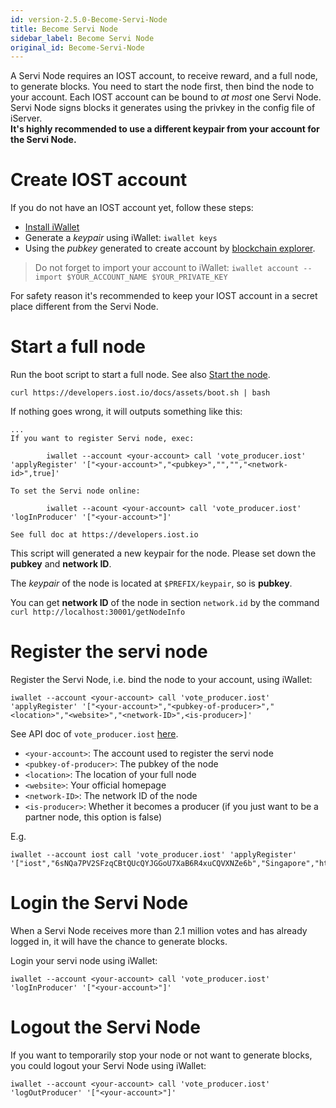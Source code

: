```yaml
---
id: version-2.5.0-Become-Servi-Node
title: Become Servi Node
sidebar_label: Become Servi Node
original_id: Become-Servi-Node
---
```


A Servi Node requires an IOST account, to receive reward, and a full node, to generate blocks.
You need to start the node first, then bind the node to your account.
Each IOST account can be bound to *at most* one Servi Node.
Servi Node signs blocks it generates using the privkey in the config file of iServer.   
**It's highly recommended to use a different keypair from your account for the Servi Node.**

# Create IOST account

If you do not have an IOST account yet, follow these steps:

- [Install iWallet](4-running-iost-node/iWallet.md#install)
- Generate a *keypair* using iWallet: `iwallet keys`
- Using the *pubkey* generated to create account by [blockchain explorer](https://explorer.iost.io/applyIOST).

> Do not forget to import your account to iWallet: `iwallet account --import $YOUR_ACCOUNT_NAME $YOUR_PRIVATE_KEY`

For safety reason it's recommended to keep your IOST account in a secret place different from the Servi Node.

# Start a full node

Run the boot script to start a full node. See also [Start the node](4-running-iost-node/Deployment.md).

```
curl https://developers.iost.io/docs/assets/boot.sh | bash
```

If nothing goes wrong, it will outputs something like this:

```
...
If you want to register Servi node, exec:

        iwallet --account <your-account> call 'vote_producer.iost' 'applyRegister' '["<your-account>","<pubkey>","","","<network-id>",true]'

To set the Servi node online:

        iwallet --acount <your-account> call 'vote_producer.iost' 'logInProducer' '["<your-account>"]'

See full doc at https://developers.iost.io
```

This script will generated a new keypair for the node. Please set down the **pubkey** and **network ID**.

The *keypair* of the node is located at `$PREFIX/keypair`, so is **pubkey**.

You can get **network ID** of the node in section `network.id` by the command `curl http://localhost:30001/getNodeInfo`

# Register the servi node

Register the Servi Node, i.e. bind the node to your account, using iWallet:

```
iwallet --account <your-account> call 'vote_producer.iost' 'applyRegister' '["<your-account>","<pubkey-of-producer>","<location>","<website>","<network-ID>",<is-producer>]'
```

See API doc of `vote_producer.iost` [here](6-reference/SystemContract.md#vote-produceriost).

- `<your-account>`: The account used to register the servi node
- `<pubkey-of-producer>`: The pubkey of the node
- `<location>`: The location of your full node
- `<website>`: Your official homepage
- `<network-ID>`: The network ID of the node
- `<is-producer>`: Whether it becomes a producer (if you just want to be a partner node, this option is false)

E.g.

```
iwallet --account iost call 'vote_producer.iost' 'applyRegister' '["iost","6sNQa7PV2SFzqCBtQUcQYJGGoU7XaB6R4xuCQVXNZe6b","Singapore","https://iost.io/","12D3KooWA2QZHXCLsVL9rxrtKPRqBSkQj7mCdHEhRoW8eJtn24ht",true]'
```

# Login the Servi Node

When a Servi Node receives more than 2.1 million votes and has already logged in, it will have the chance to generate blocks.

Login your servi node using iWallet:

```
iwallet --account <your-account> call 'vote_producer.iost' 'logInProducer' '["<your-account>"]'
```

# Logout the Servi Node

If you want to temporarily stop your node or not want to generate blocks, you could logout your Servi Node using iWallet:

```
iwallet --account <your-account> call 'vote_producer.iost' 'logOutProducer' '["<your-account>"]'
```
